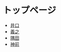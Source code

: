 # トップページ

- [井口](https://kk112-1.github.io/PublicSite/Markdown/Markdown%E8%B3%87%E6%96%99_md)
- [義之](./Copidlot/Copidlot%E8%B3%87%E6%96%99_md)
- [隅田]()
- [神前](/神前)